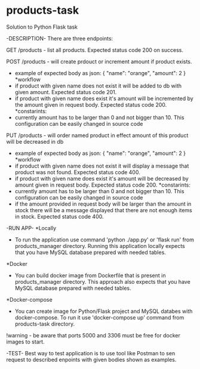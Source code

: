 # products-task
Solution to Python Flask task

-DESCRIPTION-
There are three endpoints:

GET /products - list all products. Expected status code 200 on success.

POST /products - will create prdouct or increment amount if product exists.
- example of expected body as json:
{
    "name": "orange",
    "amount": 2
}
*workflow
- if product with given name does not exist it will be added to db with given amount. Expected status code 201.
- if product with given name does exist it's amount will be incremented by the amount given in request body. Expected status code 200.
*constarints:
- currently amount has to be larger than 0 and not bigger than 10. This configuration can be easily changed in source code

PUT /products - will order named product in effect amount of this product will be decreased in db
- example of expected body as json:
{
    "name": "orange",
    "amount": 2
}
*workflow
- if product with given name does not exist it will display a message that product was not found. Expected status code 400.
- if product with given name does exist it's amount will be decreased by amount given in request body. Expected status code 200.
*constarints:
- currently amount has to be larger than 0 and not bigger than 10. This configuration can be easily changed in source code
- if the amount provided in request body will be larger than the amount in stock there will be a message displayed that there are not enough items in stock. Expected status code 400.

-RUN APP-
*Locally
- To run the application use command 'python ./app.py' or 'flask run' from products_manager directory. Running this application locally expects that you have MySQL database prepared with needed tables.

*Docker
- You can build docker image from Dockerfile that is present in products_manager directory. This approach also expects that you have MySQL database prepared
with needed tables.

*Docker-compose
- You can create image for Python/Flask project and MySQL databes with docker-compose. To run it use 'docker-compose up' command from products-task directory.

!warning - be aware that ports 5000 and 3306 must be free for docker images to start.

-TEST-
Best way to test application is to use tool like Postman to sen request to described enpoints with given bodies shown as examples.